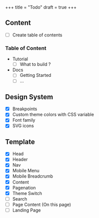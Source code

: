 +++
title = "Todo"
draft = true
+++

## Content

- [ ] Create table of contents

### Table of Content
- Tutorial
  - [ ] What to build ?
- Docs
    - [ ] Getting Started
    - [ ] ...

## Design System
- [x] Breakpoints
- [x] Custom theme colors with CSS variable
- [x] Font family 
- [x] SVG icons

## Template
- [x] Head
- [x] Header
- [x] Nav
- [x] Mobile Menu
- [x] Mobile Breadcrumb
- [x] Content
- [x] Pagenation
- [x] Theme Switch
- [ ] Search
- [ ] Page Content (On this page)
- [ ] Landing Page
